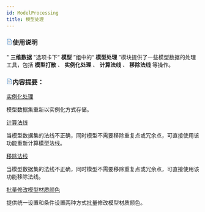 ```yaml
---
id: ModelProcessing
title: 模型处理  
---  
```

### ![](../../../img/read.gif)使用说明

" **三维数据** "选项卡下“ **模型** ”组中的“ **模型处理** ”模块提供了一些模型数据的处理工具，包括 **模型打散** 、
**实例化处理** 、 **计算法线** 、 **移除法线** 等操作。

### ![](../../../img/read.gif)内容提要：

 [实例化处理](InstantiationProcess)

模型数据集重新以实例化方式存储。

 [计算法线](RecalculateNormal)

当模型数据集的法线不正确，同时模型不需要移除重复点或冗余点，可直接使用该功能重新计算模型法线。

 [移除法线](RemoveNormal)

当模型数据集的法线不正确，同时模型不需要移除重复点或冗余点，可直接使用该功能移除法线。

 [批量修改模型材质颜色](BatchModifyMeterialColor)

提供统一设置和条件设置两种方式批量修改模型材质颜色。




